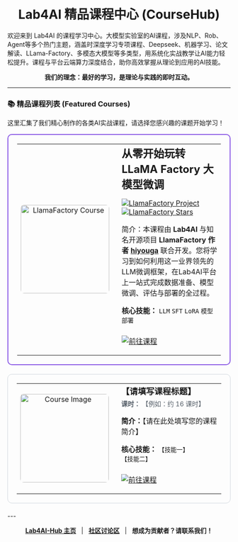 <h1 align="center">Lab4AI 精品课程中心 (CourseHub)</h1>

<p align="top">
  欢迎来到 Lab4AI 的课程学习中心。大模型实验室的AI课程，涉及NLP、Rob、Agent等多个热门主题，涵盖时深度学习专项课程、Deepseek、机器学习、论文解读、LLama-Factory、多模态大模型等多类型，用系统化实战教学让AI能力轻松提升。课程与平台云端算力深度结合，助你高效掌握从理论到应用的AI技能。
</p>
<p align="center">
  <strong>我们的理念：最好的学习，是理论与实践的即时互动。</strong>
</p>

---

### 📚 精品课程列表 (Featured Courses)

这里汇集了我们精心制作的各类AI实战课程，请选择您感兴趣的课题开始学习！

<table width="100%" style="border: 2px solid #8957e5; border-radius: 10px; padding: 20px; margin-bottom: 20px;">
  <tr>
    <td width="25%" align="center" style="vertical-align: middle;">
      <img src="【LlamaFactory课程图片URL】" alt="LlamaFactory Course" width="200" style="border-radius: 8px;">
    </td>
    <td width="75%" style="padding-left: 20px; vertical-align: top;">
      <h2 style="margin-top: 0px; margin-bottom: 10px;">
从零开始玩转LLaMA Factory 大模型微调</h2>
      <p>
        <a href="https://github.com/hiyouga/LLaMA-Factory">
          <img src="https://img.shields.io/badge/合作项目-LLaMA%20Factory-blueviolet?style=social&logo=github" alt="LlamaFactory Project">
          <img src="https://img.shields.io/github/stars/hiyouga/LLaMA-Factory?style=social" alt="LlamaFactory Stars">
        </a>
      </p>
      <p>
        简介：本课程由 <strong>Lab4AI</strong> 与知名开源项目 <strong>LlamaFactory 作者 <a href="https://github.com/hiyouga">hiyouga</a></strong> 联合开发。您将学习到如何利用这一业界领先的LLM微调框架，在Lab4AI平台上一站式完成数据准备、模型微调、评估与部署的全过程。
      </p>
      <p>
        <strong>核心技能：</strong> <code>LLM</code> <code>SFT</code> <code>LoRA</code> <code>模型部署</code>
      </p>
      <p align="left" style="margin-top: 25px;">
        <a href="https://www.lab4ai.cn/course/detail?id=7c13e60f6137474eb40f6fd3983c0f46">
       <img src="https://img.shields.io/badge/前往课程-007BFF?style=for-the-badge&logo=rocket&logoColor=white" alt="前往课程">
        </a>
      </p>
    </td>
  </tr>
<table width="100%" style="border: 1px solid #d0d7de; border-radius: 10px; padding: 20px; margin-bottom: 20px;">
  <tr>
    <td width="25%" align="center" style="vertical-align: middle;">
      <img src="【请替换为课程图片URL】" alt="Course Image" width="200" style="border-radius: 8px;">
    </td>
    <td width="75%" style="padding-left: 20px; vertical-align: top;">
      <h3 style="margin-top: 0px; margin-bottom: 5px;">【请填写课程标题】</h3> 
      <p style="color: #57606a; font-size: 0.9em; margin-top: 0px;">
        <strong>课时：</strong> 【例如：约 16 课时】
      </p>
      <p>
        <strong>简介：</strong>【请在此处填写您的课程简介】
      </p>
      <p>
        <strong>核心技能：</strong> <code>【技能一】</code> <code>【技能二】</code>
      </p>
      <p align="left" style="margin-top: 25px;">
        <a href="【请替换为平台课程链接】">
          <img src="https://img.shields.io/badge/前往课程-007BFF?style=for-the-badge&logo=rocket&logoColor=white" alt="前往课程">
        </a>
      </p>
    </td>
  </tr>
</table>
---
<p align="center">
  <strong><a href="https://github.com/Lab4AI-Hub">Lab4AI-Hub 主页</a></strong>
  &nbsp;&nbsp;|&nbsp;&nbsp;
  <strong><a href="【社区讨论区链接】">社区讨论区</a></strong>
  &nbsp;&nbsp;|&nbsp;&nbsp;
  <strong>想成为贡献者？请联系我们！</strong>
</p>
